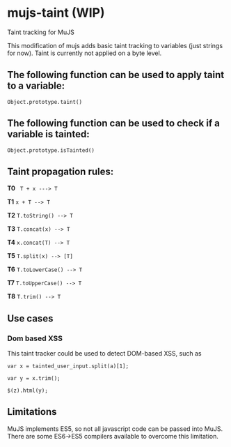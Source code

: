 # mujs-taint (WIP)
Taint tracking for MuJS

This modification of mujs adds basic taint tracking to variables (just strings for now). Taint is currently not applied on a byte level.

## The following function can be used to apply taint to a variable:

``
Object.prototype.taint()
``

## The following function can be used to check if a variable is tainted:

``
Object.prototype.isTainted()
``

## Taint propagation rules:

**T0** `` T + x ---> T``

**T1** `` x + T --> T ``

**T2** `` T.toString() --> T ``

**T3** `` T.concat(x) --> T ``

**T4** `` x.concat(T) --> T ``

**T5** `` T.split(x) --> [T] ``

**T6** `` T.toLowerCase() --> T ``

**T7** `` T.toUpperCase() --> T ``

**T8** `` T.trim() --> T ``

## Use cases

### Dom based XSS
This taint tracker could be used to detect DOM-based XSS, such as

```
var x = tainted_user_input.split(a)[1];

var y = x.trim();

$(z).html(y);
```

## Limitations

MuJS implements ES5, so not all javascript code can be passed into MuJS. There are some ES6->ES5 compilers available to overcome this limitation.
